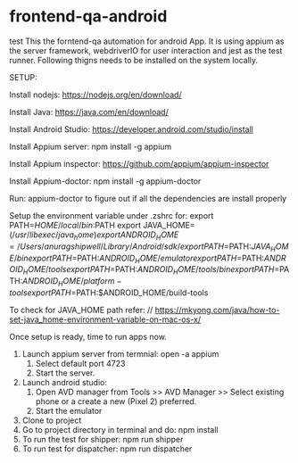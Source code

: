 # frontend-qa-android
test
This the forntend-qa automation for android App. It is using appium as the server framework, webdriverIO for user interaction and jest as the test runner.
Following thigns needs to be installed on the system locally.

SETUP:

Install nodejs: https://nodejs.org/en/download/

Install Java: https://java.com/en/download/

Install Android Studio: https://developer.android.com/studio/install

Install Appium server: npm install -g appium

Install Appium inspector: https://github.com/appium/appium-inspector

Install Appium-doctor: npm install -g appium-doctor

Run: appium-doctor to figure out if all the dependencies are install properly

Setup the environment variable under .zshrc for:
    export PATH=$HOME/local/bin:$PATH
    export JAVA_HOME=$(/usr/libexec/java_home)
    export ANDROID_HOME=/Users/anuragshipwell/Library/Android/sdk/
    export PATH=$PATH:$JAVA_HOME/bin
    export PATH=$PATH:$ANDROID_HOME/emulator
    export PATH=$PATH:$ANDROID_HOME/tools
    export PATH=$PATH:$ANDROID_HOME/tools/bin
    export PATH=$PATH:$ANDROID_HOME/platform-tools
    export PATH=$PATH:$ANDROID_HOME/build-tools
    
To check for JAVA_HOME path refer: // https://mkyong.com/java/how-to-set-java_home-environment-variable-on-mac-os-x/

Once setup is ready, time to run apps now.

1. Launch appium server from termnial: open -a appium
      1. Select default port 4723
      2. Start the server.
2. Launch android studio: 
      1. Open AVD manager from Tools >> AVD Manager >> Select existing phone or a create a new (Pixel 2) preferred.
      2. Start the emulator
3. Clone to project
4. Go to project directory in terminal and do: npm install
5. To run the test for shipper: npm run shipper
6. To run test for dispatcher: npm run dispatcher
